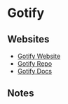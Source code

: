# Gotify

## Websites

- [Gotify Website](https://gotify.net/)
- [Gotify Repo](https://github.com/gotify)
- [Gotify Docs](https://gotify.net/docs/index)

## Notes
